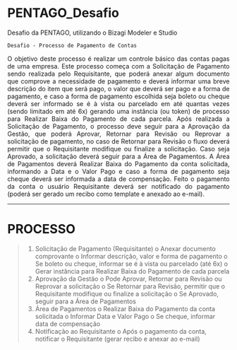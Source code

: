# PENTAGO_Desafio
Desafio da PENTAGO, utilizando o Bizagi Modeler e Studio

``Desafio - Processo de Pagamento de Contas``

<div>
<p align="justify">
O objetivo deste processo é realizar um controle básico das contas pagas de uma empresa.
Este processo começa com a Solicitação de Pagamento sendo realizada pelo Requisitante, que poderá anexar algum documento que comprove a necessidade de pagamento e deverá informar uma breve descrição do item que será pago, o valor que deverá ser pago e a forma de pagamento, e caso a forma de pagamento escolhida seja boleto ou cheque deverá ser informado se é à vista ou parcelado em até quantas vezes (sendo limitado em até 6x) gerando uma instância (ou token) de processo para Realizar Baixa do Pagamento de cada parcela.
Após realizada a Solicitação de Pagamento, o processo deve seguir para a Aprovação da Gestão, que poderá Aprovar, Retornar para Revisão ou Reprovar a solicitação de pagamento, no caso de Retornar para Revisão o fluxo deverá permitir que o Requisitante modifique ou finalize a solicitação. Caso seja Aprovado, a solicitação deverá seguir para a Área de Pagamentos.
A Área de Pagamentos deverá Realizar Baixa do Pagamento da conta solicitada, informando a Data e o Valor Pago e caso a forma de pagamento seja cheque deverá ser informada a data de compensação.
Feito o pagamento da conta o usuário Requisitante deverá ser notificado do pagamento (poderá ser gerado um recibo como template e anexado ao e-mail).
</p>
</div>

---
# PROCESSO
>1.	Solicitação de Pagamento (Requisitante)
o	Anexar documento comprovante
o	Informar descrição, valor e forma de pagamento
o	Se boleto ou cheque, informar se é à vista ou parcelado (até 6x)
o	Gerar instância para Realizar Baixa do Pagamento de cada parcela
>2.	Aprovação da Gestão
o	Pode Aprovar, Retornar para Revisão ou Reprovar a solicitação
o	Se Retornar para Revisão, permitir que o Requisitante modifique ou finalize a solicitação
o	Se Aprovado, seguir para a Área de Pagamentos
>3.	Área de Pagamentos
o	Realizar Baixa do Pagamento da conta solicitada
o	Informar Data e Valor Pago
o	Se cheque, informar data de compensação
>4.	Notificação ao Requisitante
o	Após o pagamento da conta, notificar o Requisitante (gerar recibo e anexar ao e-mail)

